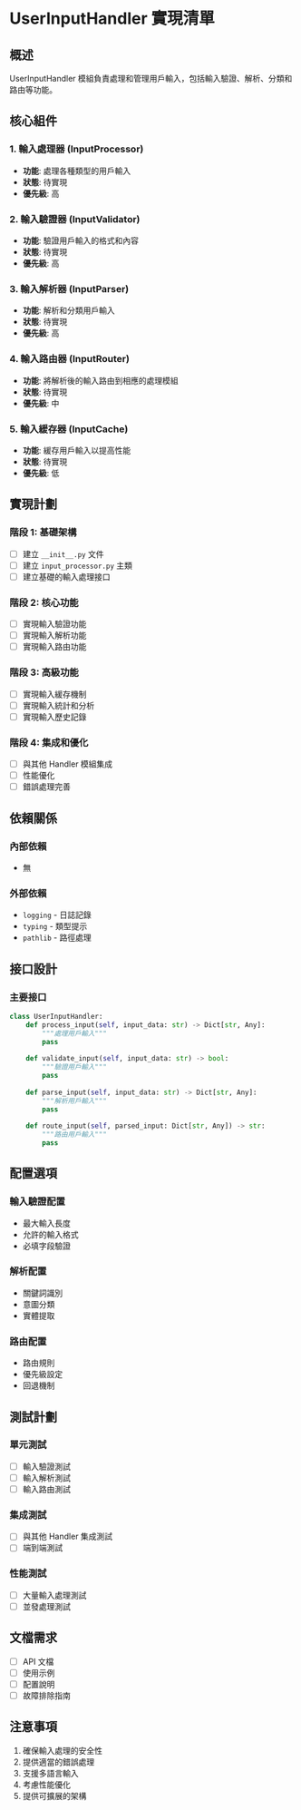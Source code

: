 # UserInputHandler 實現清單

## 概述

UserInputHandler 模組負責處理和管理用戶輸入，包括輸入驗證、解析、分類和路由等功能。

## 核心組件

### 1. 輸入處理器 (InputProcessor)

- **功能**: 處理各種類型的用戶輸入
- **狀態**: 待實現
- **優先級**: 高

### 2. 輸入驗證器 (InputValidator)

- **功能**: 驗證用戶輸入的格式和內容
- **狀態**: 待實現
- **優先級**: 高

### 3. 輸入解析器 (InputParser)

- **功能**: 解析和分類用戶輸入
- **狀態**: 待實現
- **優先級**: 高

### 4. 輸入路由器 (InputRouter)

- **功能**: 將解析後的輸入路由到相應的處理模組
- **狀態**: 待實現
- **優先級**: 中

### 5. 輸入緩存器 (InputCache)

- **功能**: 緩存用戶輸入以提高性能
- **狀態**: 待實現
- **優先級**: 低

## 實現計劃

### 階段 1: 基礎架構

- [ ] 建立 `__init__.py` 文件
- [ ] 建立 `input_processor.py` 主類
- [ ] 建立基礎的輸入處理接口

### 階段 2: 核心功能

- [ ] 實現輸入驗證功能
- [ ] 實現輸入解析功能
- [ ] 實現輸入路由功能

### 階段 3: 高級功能

- [ ] 實現輸入緩存機制
- [ ] 實現輸入統計和分析
- [ ] 實現輸入歷史記錄

### 階段 4: 集成和優化

- [ ] 與其他 Handler 模組集成
- [ ] 性能優化
- [ ] 錯誤處理完善

## 依賴關係

### 內部依賴

- 無

### 外部依賴

- `logging` - 日誌記錄
- `typing` - 類型提示
- `pathlib` - 路徑處理

## 接口設計

### 主要接口

```python
class UserInputHandler:
    def process_input(self, input_data: str) -> Dict[str, Any]:
        """處理用戶輸入"""
        pass
  
    def validate_input(self, input_data: str) -> bool:
        """驗證用戶輸入"""
        pass
  
    def parse_input(self, input_data: str) -> Dict[str, Any]:
        """解析用戶輸入"""
        pass
  
    def route_input(self, parsed_input: Dict[str, Any]) -> str:
        """路由用戶輸入"""
        pass
```

## 配置選項

### 輸入驗證配置

- 最大輸入長度
- 允許的輸入格式
- 必填字段驗證

### 解析配置

- 關鍵詞識別
- 意圖分類
- 實體提取

### 路由配置

- 路由規則
- 優先級設定
- 回退機制

## 測試計劃

### 單元測試

- [ ] 輸入驗證測試
- [ ] 輸入解析測試
- [ ] 輸入路由測試

### 集成測試

- [ ] 與其他 Handler 集成測試
- [ ] 端到端測試

### 性能測試

- [ ] 大量輸入處理測試
- [ ] 並發處理測試

## 文檔需求

- [ ] API 文檔
- [ ] 使用示例
- [ ] 配置說明
- [ ] 故障排除指南

## 注意事項

1. 確保輸入處理的安全性
2. 提供適當的錯誤處理
3. 支援多語言輸入
4. 考慮性能優化
5. 提供可擴展的架構
